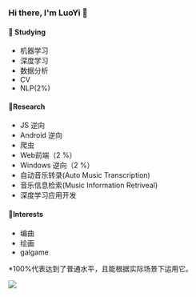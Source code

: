 ### Hi there, I'm LuoYi 👋

<!--
**luoyily/luoyily** is a ✨ _special_ ✨ repository because its `README.md` (this file) appears on your GitHub profile.

Here are some ideas to get you started:

- 🔭 I’m currently working on ...
- 🌱 I’m currently learning ...
- 👯 I’m looking to collaborate on ...
- 🤔 I’m looking for help with ...
- 💬 Ask me about ...
- 📫 How to reach me: ...
- 😄 Pronouns: ...
- ⚡ Fun fact: ...
-->

#### 🍰 Studying

- 机器学习
- 深度学习
- 数据分析
- CV
- NLP(2%)


#### 🍨Research

- JS 逆向
- Android 逆向
- 爬虫
- Web前端（2 %）
- Windows 逆向（2 %）
- 自动音乐转录(Auto Music Transcription)
- 音乐信息检索(Music Information Retriveal)
- 深度学习应用开发

#### 🍙Interests

- 编曲
- 绘画
- galgame

*100%代表达到了普通水平，且能根据实际场景下运用它。

![](https://github-readme-stats.vercel.app/api?username=luoyily)

